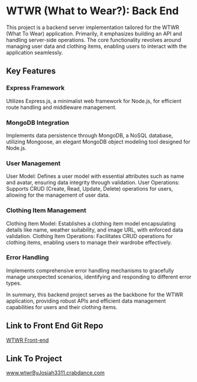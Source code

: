 # WTWR (What to Wear?): Back End

This project is a backend server implementation tailored for the WTWR (What To Wear) application. Primarily, it emphasizes building an API and handling server-side operations. The core functionality revolves around managing user data and clothing items, enabling users to interact with the application seamlessly.

## Key Features

### Express Framework

Utilizes Express.js, a minimalist web framework for Node.js, for efficient route handling and middleware management.

### MongoDB Integration

Implements data persistence through MongoDB, a NoSQL database, utilizing Mongoose, an elegant MongoDB object modeling tool designed for Node.js.

### User Management

User Model: Defines a user model with essential attributes such as name and avatar, ensuring data integrity through validation.
User Operations: Supports CRUD (Create, Read, Update, Delete) operations for users, allowing for the management of user data.

### Clothing Item Management

Clothing Item Model: Establishes a clothing item model encapsulating details like name, weather suitability, and image URL, with enforced data validation.
Clothing Item Operations: Facilitates CRUD operations for clothing items, enabling users to manage their wardrobe effectively.

### Error Handling

Implements comprehensive error handling mechanisms to gracefully manage unexpected scenarios, identifying and responding to different error types.

In summary, this backend project serves as the backbone for the WTWR application, providing robust APIs and efficient data management capabilities for users and their clothing items.

## Link to Front End Git Repo

[WTWR Front-end](https://github.com/JosiahWolff/se_project_react)

## Link To Project

www.wtwrByJosiah3311.crabdance.com


